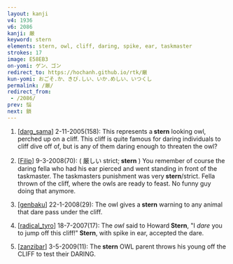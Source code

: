 ```yaml
---
layout: kanji
v4: 1936
v6: 2086
kanji: 厳
keyword: stern
elements: stern, owl, cliff, daring, spike, ear, taskmaster
strokes: 17
image: E58EB3
on-yomi: ゲン、ゴン
redirect_to: https://hochanh.github.io/rtk/厳
kun-yomi: おごそ.か、きび.しい、いか.めしい、いつくし
permalink: /厳/
redirect_from:
 - /2086/
prev: 悩
next: 鎖
---
```


1) [<a href="http://kanji.koohii.com/profile/darg_sama">darg_sama</a>] 2-11-2005(158): This represents a<strong> stern</strong> looking owl, perched up on a cliff. This cliff is quite famous for daring individuals to cliff dive off of, but is any of them daring enough to threaten the owl?

2) [<a href="http://kanji.koohii.com/profile/Filip">Filip</a>] 9-3-2008(70): ( 厳しい strict;<strong> stern</strong> ) You remember of course the daring fella who had his ear pierced and went standing in front of the taskmaster. The taskmasters punishment was very<strong> stern</strong>/strict. Fella thrown of the cliff, where the owls are ready to feast. No funny guy doing that anymore.

3) [<a href="http://kanji.koohii.com/profile/genbaku">genbaku</a>] 22-1-2008(29): The owl gives a<strong> stern</strong> warning to any animal that dare pass under the cliff.

4) [<a href="http://kanji.koohii.com/profile/radical_tyro">radical_tyro</a>] 18-7-2007(17): The <em>owl</em> said to Howard<strong> Stern</strong>, &quot;I <em>dare</em> you to jump off this cliff!&quot;<strong> Stern</strong>, with spike in ear, accepted the dare.

5) [<a href="http://kanji.koohii.com/profile/zanzibar">zanzibar</a>] 3-5-2009(11): The<strong> stern</strong> OWL parent throws his young off the CLIFF to test their DARING.

